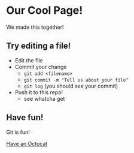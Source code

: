 # Our Cool Page!

We made this together!

## Try editing a file!

- Edit the file
- Commit your change
    - `git add <filename>`
    - `git commit -m "Tell us about your file"`
    - `git log` (you should see your commit)
- Push it to this repo!
    - see whatcha get

## Have fun!

Git is fun!

[Have an Octocat](https://octodex.github.com/images/founding-father.jpg)